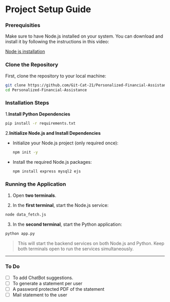 # Project Setup Guide 

### Prerequisities
Make sure to have Node.js installed on your system. You can download and install it by following the instructions in this video:

[Node js installation](https://www.youtube.com/watch?v=06X51c6WHsQ)

### Clone the Repository 
First, clone the repository to your local machine:
```bash
git clone https://github.com/Git-Cat-21/Personalized-Financial-Assistance.git
cd Personalized-Financial-Assistance
```


### Installation Steps

1.**Install Python Dependencies**
```bash
pip install -r requirements.txt
```

2.**Initialize Node.js and Install Dependencies**
- Initialize your Node.js project (only required once):
    ```bash
    npm init -y
    ```

- Install the required Node.js packages:
    ```bash
    npm install express mysql2 ejs
    ```


### Running the Application

1. Open **two terminals**.

2. In the **first terminal**, start the Node.js service:
```bash
node data_fetch.js
```

3. In the **second terminal**, start the Python application:
```bash
python app.py
```

> This will start the backend services on both Node.js and Python. Keep both terminals open to run the services simultaneously.

----
### To Do 
- [ ] To add ChatBot suggestions.
- [ ] To generate a statement per user 
- [ ] A password protected PDF of the statement 
- [ ] Mail statement to the user